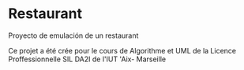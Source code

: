 # Restaurant
Proyecto de emulación de un restaurant

Ce projet a été crée pour le cours de Algorithme et UML de la Licence Proffessionnelle SIL DA2I de l'IUT 'Aix- Marseille
